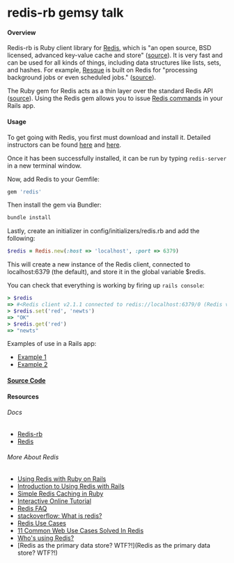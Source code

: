 # redis-rb gemsy talk

#### Overview 
Redis-rb is Ruby client library for [Redis](http://redis.io/), which is "an open source, BSD licensed, advanced key-value cache and store" ([source](http://redis.io/)).  It is very fast and can be used for all kinds of things, including data structures like lists, sets, and hashes. For example, [Resque](https://github.com/defunkt/resque) is built on Redis for "processing background jobs or even scheduled jobs." ([source](http://www.ryanalynporter.com/2012/06/12/simple-redis-caching-in-ruby/)).

The Ruby gem for Redis acts as a thin layer over the standard Redis API ([source](http://www.ryanalynporter.com/2012/06/12/simple-redis-caching-in-ruby/)).  Using the Redis gem allows you to issue [Redis commands](http://redis.io/commands) in your Rails app.

#### Usage

To get going with Redis, you first must download and install it.  Detailed instructors can be found [here](http://redis.io/download) and [here](http://jimneath.org/2011/03/24/using-redis-with-ruby-on-rails.html).

Once it has been successfully installed, it can be run by typing ```redis-server``` in a new terminal window.

Now, add Redis to your Gemfile:

```ruby
gem 'redis'
```
Then install the gem via Bundler:

```ruby
bundle install
```

Lastly, create an initializer in config/initializers/redis.rb and add the following:

```ruby
$redis = Redis.new(:host => 'localhost', :port => 6379)
```

This will create a new instance of the Redis client, connected to localhost:6379 (the default), and store it in the global variable $redis.

You can check that everything is working by firing up ```rails console```:

```ruby
> $redis
=> #<Redis client v2.1.1 connected to redis://localhost:6379/0 (Redis v2.2.2)> 
> $redis.set('red', 'newts')
=> "OK" 
> $redis.get('red')
=> "newts"
```

Examples of use in a Rails app:

- [Example 1](http://www.sitepoint.com/introduction-to-using-redis-with-rails/)
- [Example 2](http://jimneath.org/2011/03/24/using-redis-with-ruby-on-rails.html)


#### [Source Code](https://github.com/redis/redis-rb/blob/master/lib/redis/distributed.rb)


#### Resources

###### *Docs*

- [Redis-rb](https://github.com/redis/redis-rb)
- [Redis](http://redis.io/)

###### *More About Redis*

- [Using Redis with Ruby on Rails](http://jimneath.org/2011/03/24/using-redis-with-ruby-on-rails.html)
- [Introduction to Using Redis with Rails](http://www.sitepoint.com/introduction-to-using-redis-with-rails/)
- [Simple Redis Caching in Ruby](http://www.ryanalynporter.com/2012/06/12/simple-redis-caching-in-ruby/)
- [Interactive Online Tutorial](http://try.redis.io/)
- [Redis FAQ](http://redis.io/topics/faq)
- [stackoverflow: What is redis?](http://stackoverflow.com/a/7897243)
- [Redis Use Cases](http://www.paperplanes.de/2010/2/16/a_collection_of_redis_use_cases.html)
- [11 Common Web Use Cases Solved In Redis](http://highscalability.com/blog/2011/7/6/11-common-web-use-cases-solved-in-redis.html)
- [Who's using Redis?](http://redis.io/topics/whos-using-redis)
- [Redis as the primary data store? WTF?!](Redis as the primary data store? WTF?!)

